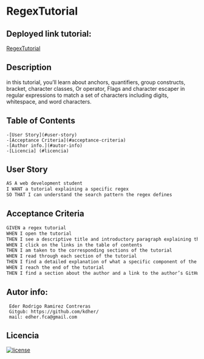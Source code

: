# RegexTutorial
## Deployed link tutorial:
 [RegexTutorial](gist-template.md)

## Description
in this tutorial, you’ll learn about anchors, quantifiers, group constructs, bracket, character classes, Or operator, Flags and character escaper in regular expressions to match a set of characters including digits, whitespace, and word characters.

## Table of Contents
```
-[User Story](#user-story)
-[Acceptance Criteria](#acceptance-criteria)
-[Author info.](#autor-info) 
-[Licencia] (#licencia)
```

## User Story

```md
AS A web development student
I WANT a tutorial explaining a specific regex
SO THAT I can understand the search pattern the regex defines
```

## Acceptance Criteria

```md
GIVEN a regex tutorial
WHEN I open the tutorial
THEN I see a descriptive title and introductory paragraph explaining the purpose of the tutorial, a summary describing the regex featured in the tutorial, a table of contents linking to different sections that break down each component of the regex and explain what it does, and a section about the author with a link to the author’s GitHub profile
WHEN I click on the links in the table of contents
THEN I am taken to the corresponding sections of the tutorial
WHEN I read through each section of the tutorial
THEN I find a detailed explanation of what a specific component of the regex does
WHEN I reach the end of the tutorial
THEN I find a section about the author and a link to the author’s GitHub profile
```
## Autor info:
```
 Eder Rodrigo Ramirez Contreras 
 Gitgub: https://github.com/kdher/
 mail: edher.fca@gmail.com
```
## Licencia
[![license](https://img.shields.io/badge/license-MIT-blue)](https://shields.io)